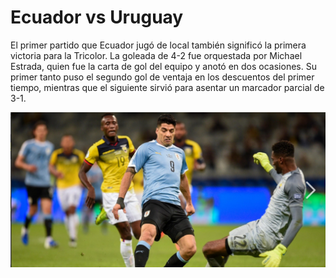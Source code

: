 # Ecuador vs Uruguay

El primer partido que Ecuador jugó de local también significó la primera victoria para la Tricolor. La goleada de 4-2 fue orquestada por Michael Estrada, quien fue la carta de gol del equipo y anotó en dos ocasiones. Su primer tanto puso el segundo gol de ventaja en los descuentos del primer tiempo, mientras que el siguiente sirvió para asentar un marcador parcial de 3-1.

![Texto alternativo](2.png)